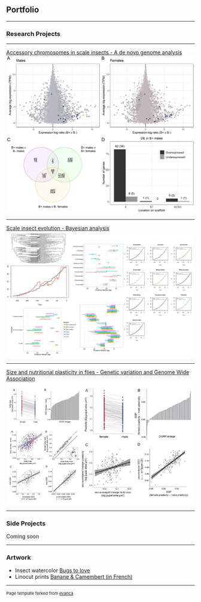 ## Portfolio

---

### Research Projects


---
[Accessory chromosomes in scale insects - A de novo genome analysis](https://github.com/RossLab/B_viburni)
<img src="images/fig4_for_main_text_bchr.jpg?raw=true"/>

---
[Scale insect evolution - Bayesian analysis](https://github.com/thecochenille/Coccomorpha-divergence-time/blob/master/README.md)
<img src="images/divergence_timeanalysis.jpg?raw=true"/>

---
[Size and nutritional plasticity in flies - Genetic variation and Genome Wide Association](https://www.biorxiv.org/content/10.1101/2021.06.16.448738v1.full/)
<img src="images/SSP_variation.jpg?raw=true"/>

---

### Side Projects

Coming soon

---

### Artwork

- Insect watercolor [Bugs to love](https://www.instagram.com/bugstolove/?hl=en)
- Linocut prints [Banane & Camembert (in French)](https://bananecamembert.wordpress.com/projets-dillustration//)



---
<p style="font-size:11px">Page template forked from <a href="https://github.com/evanca/quick-portfolio">evanca</a></p>
<!-- Remove above link if you don't want to attibute -->
